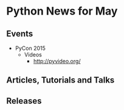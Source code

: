 # Python News for May

## Events

* PyCon 2015
	* Videos
		* http://pyvideo.org/

## Articles, Tutorials and Talks

## Releases
